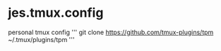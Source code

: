 # jes.tmux.config
personal tmux config
'''
git clone https://github.com/tmux-plugins/tpm ~/.tmux/plugins/tpm
'''
